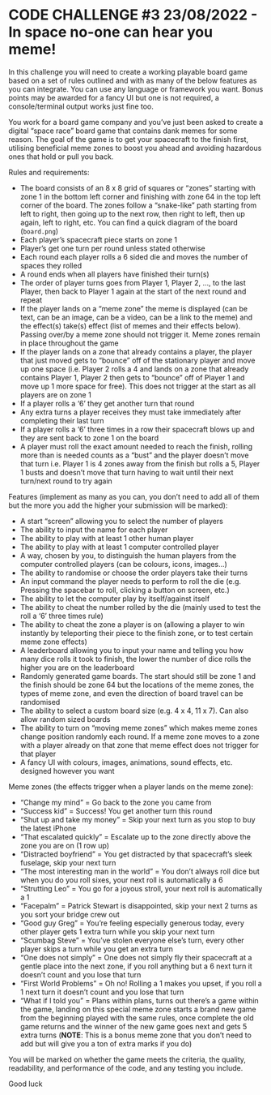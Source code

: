 # CODE CHALLENGE #3 23/08/2022 - In space no-one can hear you meme!

In this challenge you will need to create a working playable board game based on a set of rules outlined and with as many of the below features as you can integrate. You can use any language or framework you want. Bonus points may be awarded for a fancy UI but one is not required, a console/terminal output works just fine too.

You work for a board game company and you’ve just been asked to create a digital “space race” board game that contains dank memes for some reason. The goal of the game is to get your spacecraft to the finish first, utilising beneficial meme zones to boost you ahead and avoiding hazardous ones that hold or pull you back.

Rules and requirements:

- The board consists of an 8 x 8 grid of squares or “zones” starting with zone 1 in the bottom left corner and finishing with zone 64 in the top left corner of the board. The zones follow a “snake-like” path starting from left to right, then going up to the next row, then right to left, then up again, left to right, etc. You can find a quick diagram of the board (`board.png`)
- Each player’s spacecraft piece starts on zone 1
- Player’s get one turn per round unless stated otherwise
- Each round each player rolls a 6 sided die and moves the number of spaces they rolled
- A round ends when all players have finished their turn(s)
- The order of player turns goes from Player 1, Player 2, …, to the last Player, then back to Player 1 again at the start of the next round and repeat
- If the player lands on a “meme zone” the meme is displayed (can be text, can be an image, can be a video, can be a link to the meme) and the effect(s) take(s) effect (list of memes and their effects below). Passing over/by a meme zone should not trigger it. Meme zones remain in place throughout the game
- If the player lands on a zone that already contains a player, the player that just moved gets to “bounce” off of the stationary player and move up one space (i.e. Player 2 rolls a 4 and lands on a zone that already contains Player 1, Player 2 then gets to “bounce” off of Player 1 and move up 1 more space for free). This does not trigger at the start as all players are on zone 1
- If a player rolls a ‘6’ they get another turn that round
- Any extra turns a player receives they must take immediately after completing their last turn
- If a player rolls a ‘6’ three times in a row their spacecraft blows up and they are sent back to zone 1 on the board
- A player must roll the exact amount needed to reach the finish, rolling more than is needed counts as a “bust” and the player doesn’t move that turn i.e. Player 1 is 4 zones away from the finish but rolls a 5, Player 1 busts and doesn’t move that turn having to wait until their next turn/next round to try again

Features (implement as many as you can, you don’t need to add all of them but the more you add the higher your submission will be marked):

- A start “screen” allowing you to select the number of players
- The ability to input the name for each player
- The ability to play with at least 1 other human player
- The ability to play with at least 1 computer controlled player
- A way, chosen by you, to distinguish the human players from the computer controlled players (can be colours, icons, images…)
- The ability to randomise or choose the order players take their turns
- An input command the player needs to perform to roll the die (e.g. Pressing the spacebar to roll, clicking a button on screen, etc.)
- The ability to let the computer play by itself/against itself
- The ability to cheat the number rolled by the die (mainly used to test the roll a ‘6’ three times rule)
- The ability to cheat the zone a player is on (allowing a player to win instantly by teleporting their piece to the finish zone, or to test certain meme zone effects)
- A leaderboard allowing you to input your name and telling you how many dice rolls it took to finish, the lower the number of dice rolls the higher you are on the leaderboard
- Randomly generated game boards. The start should still be zone 1 and the finish should be zone 64 but the locations of the meme zones, the types of meme zone, and even the direction of board travel can be randomised
- The ability to select a custom board size (e.g. 4 x 4, 11 x 7). Can also allow random sized boards
- The ability to turn on “moving meme zones” which makes meme zones change position randomly each round. If a meme zone moves to a zone with a player already on that zone that meme effect does not trigger for that player
- A fancy UI with colours, images, animations, sound effects, etc. designed however you want

Meme zones (the effects trigger when a player lands on the meme zone):

- “Change my mind” = Go back to the zone you came from
- “Success kid” = Success! You get another turn this round
- “Shut up and take my money” = Skip your next turn as you stop to buy the latest iPhone
- “That escalated quickly” = Escalate up to the zone directly above the zone you are on (1 row up)
- “Distracted boyfriend” = You get distracted by that spacecraft’s sleek fuselage, skip your next turn
- “The most interesting man in the world” = You don’t always roll dice but when you do you roll sixes, your next roll is automatically a 6
- “Strutting Leo” = You go for a joyous stroll, your next roll is automatically a 1
- “Facepalm” = Patrick Stewart is disappointed, skip your next 2 turns as you sort your bridge crew out
- “Good guy Greg” = You’re feeling especially generous today, every other player gets 1 extra turn while you skip your next turn
- “Scumbag Steve” = You’ve stolen everyone else’s turn, every other player skips a turn while you get an extra turn
- “One does not simply” = One does not simply fly their spacecraft at a gentle place into the next zone, if you roll anything but a 6 next turn it doesn’t count and you lose that turn
- “First World Problems” = Oh no! Rolling a 1 makes you upset, if you roll a 1 next turn it doesn’t count and you lose that turn
- “What if I told you” = Plans within plans, turns out there’s a game within the game, landing on this special meme zone starts a brand new game from the beginning played with the same rules, once complete the old game returns and the winner of the new game goes next and gets 5 extra turns (**NOTE**: This is a bonus meme zone that you don’t need to add but will give you a ton of extra marks if you do)

You will be marked on whether the game meets the criteria, the quality, readability, and performance of the code, and any testing you include.

Good luck
